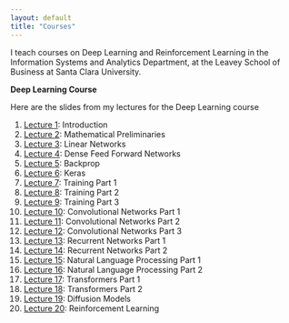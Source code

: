 ```yaml
---
layout: default
title: "Courses"
---
```


I teach courses on Deep Learning and Reinforcement Learning in the Information Systems and Analytics Department, at the Leavey School of
Business at Santa Clara University.

**Deep Learning Course**

Here are the slides from my lectures for the Deep Learning course

1. [Lecture 1](https://subirvarma.github.io/GeneralCognitics/Course1/Lecture1_Introduction.pdf): Introduction
2. [Lecture 2](https://subirvarma.github.io/GeneralCognitics/Course1/Lecture2_MathematicalPreliminaries.pdf): Mathematical Preliminaries
3. [Lecture 3](https://subirvarma.github.io/GeneralCognitics/Course1/Lecture3_LinearNetworks.pdf): Linear Networks
4. [Lecture 4](https://subirvarma.github.io/GeneralCognitics/Course1/Lecture4_DFN.pdf): Dense Feed Forward Networks
5. [Lecture 5](https://subirvarma.github.io/GeneralCognitics/Course1/Lecture5_Backprop.pdf): Backprop
6. [Lecture 6](https://subirvarma.github.io/GeneralCognitics/Course1/Lecture6_Keras.pdf): Keras
7. [Lecture 7](https://subirvarma.github.io/GeneralCognitics/Course1/Lecture7_Training1.pdf): Training Part 1
8. [Lecture 8](https://subirvarma.github.io/GeneralCognitics/Course1/Lecture8_Training2.pdf): Training Part 2
9. [Lecture 9](https://subirvarma.github.io/GeneralCognitics/Course1/Lecture9_Training3.pdf): Training Part 3
10. [Lecture 10](https://subirvarma.github.io/GeneralCognitics/Course1/Lecture10_CNN1.pdf): Convolutional Networks Part 1
11. [Lecture 11](https://subirvarma.github.io/GeneralCognitics/Course1/Lecture11_CNN2.pdf): Convolutional Networks Part 2
12. [Lecture 12](https://subirvarma.github.io/GeneralCognitics/Course1/Lecture12_CNN3.pdf): Convolutional Networks Part 3
13. [Lecture 13](https://subirvarma.github.io/GeneralCognitics/Course1/Lecture13_RNN1.pdf): Recurrent Networks Part 1
14. [Lecture 14](https://subirvarma.github.io/GeneralCognitics/Course1/Lecture14_RNN2.pdf): Recurrent Networks Part 2
15. [Lecture 15](https://subirvarma.github.io/GeneralCognitics/Course1/Lecture15_NLP1.pdf): Natural Language Processing Part 1
16. [Lecture 16](https://subirvarma.github.io/GeneralCognitics/Course1/Lecture16_NLP2.pdf): Natural Language Processing Part 2
17. [Lecture 17](https://subirvarma.github.io/GeneralCognitics/Course1/Lecture17_Transformers1.pdf): Transformers Part 1
18. [Lecture 18](https://subirvarma.github.io/GeneralCognitics/Course1/Lecture18_Transformers2.pdf): Transformers Part 2
19. [Lecture 19](https://subirvarma.github.io/GeneralCognitics/Course1/Lecture19_DiffusionModels.pdf): Diffusion Models
20. [Lecture 20](https://subirvarma.github.io/GeneralCognitics/Course1/Lecture20_ReinforcementLearning.pdf): Reinforcement Learning

